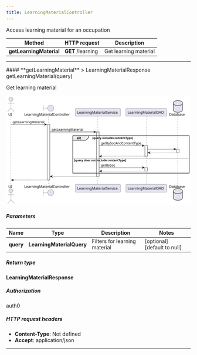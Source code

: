 ```yaml
---
title: LearningMaterialController
---
```


Access learning material for an occupation

| Method | HTTP request | Description |
|------------- | ------------- | -------------|
| **getLearningMaterial** | **GET** /learning | Get learning material |



<hr/>
#### **getLearningMaterial**
> LearningMaterialResponse getLearningMaterial(query)

Get learning material

![sequence diagram](/diagrams/LearningMaterialController-getLearningMaterial-sequence.svg)

##### Parameters

|Name | Type | Description  | Notes |
|------------- | ------------- | ------------- | -------------|
| **query** | **LearningMaterialQuery**| Filters for learning material | [optional] [default to null] |

##### Return type

**LearningMaterialResponse**

##### Authorization

auth0

##### HTTP request headers

- **Content-Type**: Not defined
- **Accept**: application/json

<hr/>
